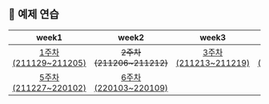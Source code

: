 ## 🐤 예제 연습
|week1|week2|week3|week4|
|:---:|:---:|:---:|:---:|
|[1주차(211129~211205)](https://github.com/xoyeon/Practicing-Python-Examples/tree/main/xoyeon/01%EC%A3%BC%EC%B0%A8_%EC%B4%88%EB%B3%B4%EC%9E%90%EB%A5%BC%20%EC%9C%84%ED%95%9C%20%ED%8C%8C%EC%9D%B4%EC%8D%AC%20300%EC%A0%9C)|<STRIKE>2주차(211206~211212)|[3주차(211213~211219)](https://github.com/xoyeon/Practicing-Python-Examples/tree/main/xoyeon/03%EC%A3%BC%EC%B0%A8)|[4주차(211220~211226)](xoyeon/04주차.py)|
|[5주차(211227~220102)](xoyeon/05주차.py)|[6주차(220103~220109)](xoyeon/06주차.py)|
